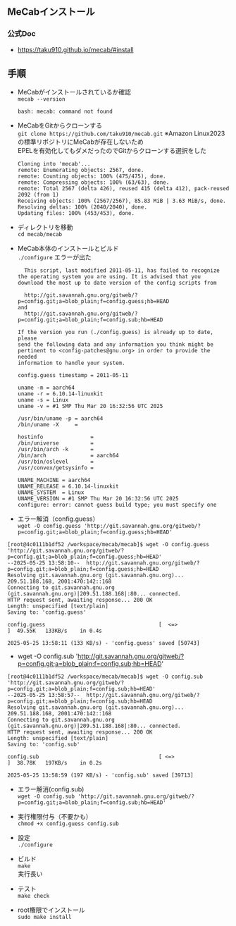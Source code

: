 ## MeCabインストール
### 公式Doc
- https://taku910.github.io/mecab/#install

## 手順

- MeCabがインストールされているか確認  
`mecab --version`

  ```
  bash: mecab: command not found
  ```

- MeCabをGitからクローンする  
`git clone https://github.com/taku910/mecab.git`
※Amazon Linux2023の標準リポジトリにMeCabが存在しないため  
EPELを有効化してもダメだったのでGitからクローンする選択をした  

  ```
  Cloning into 'mecab'...
  remote: Enumerating objects: 2567, done.
  remote: Counting objects: 100% (475/475), done.
  remote: Compressing objects: 100% (63/63), done.
  remote: Total 2567 (delta 426), reused 415 (delta 412), pack-reused 2092 (from 1)
  Receiving objects: 100% (2567/2567), 85.83 MiB | 3.63 MiB/s, done.
  Resolving deltas: 100% (2040/2040), done.
  Updating files: 100% (453/453), done.
  ```

- ディレクトリを移動  
  `cd mecab/mecab`  

- MeCab本体のインストールとビルド  
  `./configure`
  エラーが出た
  ```
    This script, last modified 2011-05-11, has failed to recognize
  the operating system you are using. It is advised that you
  download the most up to date version of the config scripts from
  
    http://git.savannah.gnu.org/gitweb/?p=config.git;a=blob_plain;f=config.guess;hb=HEAD
  and
    http://git.savannah.gnu.org/gitweb/?p=config.git;a=blob_plain;f=config.sub;hb=HEAD
  
  If the version you run (./config.guess) is already up to date, please
  send the following data and any information you think might be
  pertinent to <config-patches@gnu.org> in order to provide the needed
  information to handle your system.
  
  config.guess timestamp = 2011-05-11
  
  uname -m = aarch64
  uname -r = 6.10.14-linuxkit
  uname -s = Linux
  uname -v = #1 SMP Thu Mar 20 16:32:56 UTC 2025
  
  /usr/bin/uname -p = aarch64
  /bin/uname -X     = 
  
  hostinfo               = 
  /bin/universe          = 
  /usr/bin/arch -k       = 
  /bin/arch              = aarch64
  /usr/bin/oslevel       = 
  /usr/convex/getsysinfo = 
  
  UNAME_MACHINE = aarch64
  UNAME_RELEASE = 6.10.14-linuxkit
  UNAME_SYSTEM  = Linux
  UNAME_VERSION = #1 SMP Thu Mar 20 16:32:56 UTC 2025
  configure: error: cannot guess build type; you must specify one
  ```

- エラー解消（config.guess）  
`wget -O config.guess 'http://git.savannah.gnu.org/gitweb/?p=config.git;a=blob_plain;f=config.guess;hb=HEAD'`

```
[root@4c0111b1df52 /workspace/mecab/mecab]$ wget -O config.guess 'http://git.savannah.gnu.org/gitweb/?p=config.git;a=blob_plain;f=config.guess;hb=HEAD'
--2025-05-25 13:58:10--  http://git.savannah.gnu.org/gitweb/?p=config.git;a=blob_plain;f=config.guess;hb=HEAD
Resolving git.savannah.gnu.org (git.savannah.gnu.org)... 209.51.188.168, 2001:470:142::168
Connecting to git.savannah.gnu.org (git.savannah.gnu.org)|209.51.188.168|:80... connected.
HTTP request sent, awaiting response... 200 OK
Length: unspecified [text/plain]
Saving to: 'config.guess'

config.guess                                    [  <=>                                                                                      ]  49.55K   133KB/s    in 0.4s    

2025-05-25 13:58:11 (133 KB/s) - 'config.guess' saved [50743]
```

- wget -O config.sub 'http://git.savannah.gnu.org/gitweb/?p=config.git;a=blob_plain;f=config.sub;hb=HEAD'

```
[root@4c0111b1df52 /workspace/mecab/mecab]$ wget -O config.sub 'http://git.savannah.gnu.org/gitweb/?p=config.git;a=blob_plain;f=config.sub;hb=HEAD'
--2025-05-25 13:58:57--  http://git.savannah.gnu.org/gitweb/?p=config.git;a=blob_plain;f=config.sub;hb=HEAD
Resolving git.savannah.gnu.org (git.savannah.gnu.org)... 209.51.188.168, 2001:470:142::168
Connecting to git.savannah.gnu.org (git.savannah.gnu.org)|209.51.188.168|:80... connected.
HTTP request sent, awaiting response... 200 OK
Length: unspecified [text/plain]
Saving to: 'config.sub'

config.sub                                      [ <=>                                                                                       ]  38.78K   197KB/s    in 0.2s    

2025-05-25 13:58:59 (197 KB/s) - 'config.sub' saved [39713]
```

- エラー解消(config.sub)  
`wget -O config.sub 'http://git.savannah.gnu.org/gitweb/?p=config.git;a=blob_plain;f=config.sub;hb=HEAD'`

- 実行権限付与（不要かも）  
`chmod +x config.guess config.sub`

- 設定  
`./configure`

- ビルド  
`make`  
実行長い


- テスト  
`make check`  

- root権限でインストール  
`sudo make install`
